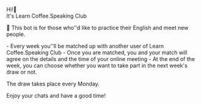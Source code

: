 Hi\!👋  
It's Learn Coffee\.Speaking Club

🤖 This bot is for those who''d like to practice their English and meet new people\.  

\- Every week you''ll be matched up with another user of Learn Coffee\.Speaking Club
\- Once you are matched, you and your match will agree on the details and the time of your online meeting
\- At the end of the week, you can choose whether you want to take part in the next week's draw or not\. 

The draw takes place every Monday\.

Enjoy your chats and have a good time\!